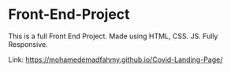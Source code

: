 # Front-End-Project
This is a full Front End Project.
Made using HTML, CSS. JS.
Fully Responsive.

Link: https://mohamedemadfahmy.github.io/Covid-Landing-Page/

